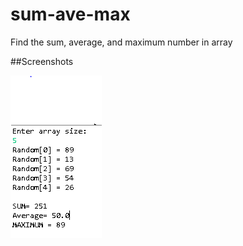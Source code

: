 # sum-ave-max
Find the sum, average, and maximum number in array


##Screenshots

![](https://github.com/lvcc-dsa/Students/blob/master/BSIS/Quiza-Charlie/sum-ave-max/SumAveMax/SUMAVEMAX.PNG)
